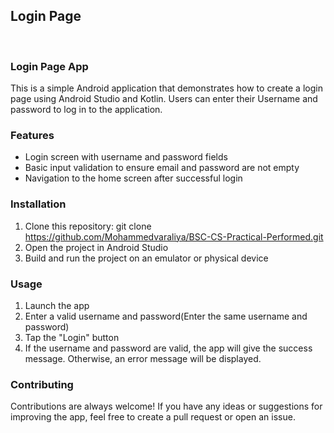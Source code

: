 ## Login Page
<br>

### Login Page App

This is a simple Android application that demonstrates how to create a login page using Android Studio and Kotlin. Users can enter their Username and password to log in to the application.

### Features

* Login screen with username and password fields
* Basic input validation to ensure email and password are not empty
* Navigation to the home screen after successful login

### Installation

1. Clone this repository: git clone https://github.com/Mohammedvaraliya/BSC-CS-Practical-Performed.git
2. Open the project in Android Studio
3. Build and run the project on an emulator or physical device

### Usage

1. Launch the app
2. Enter a valid username and password(Enter the same username and password)
3. Tap the "Login" button
4. If the username and password are valid, the app will give the success message. Otherwise, an error message will be displayed.

### Contributing

Contributions are always welcome! If you have any ideas or suggestions for improving the app, feel free to create a pull request or open an issue.